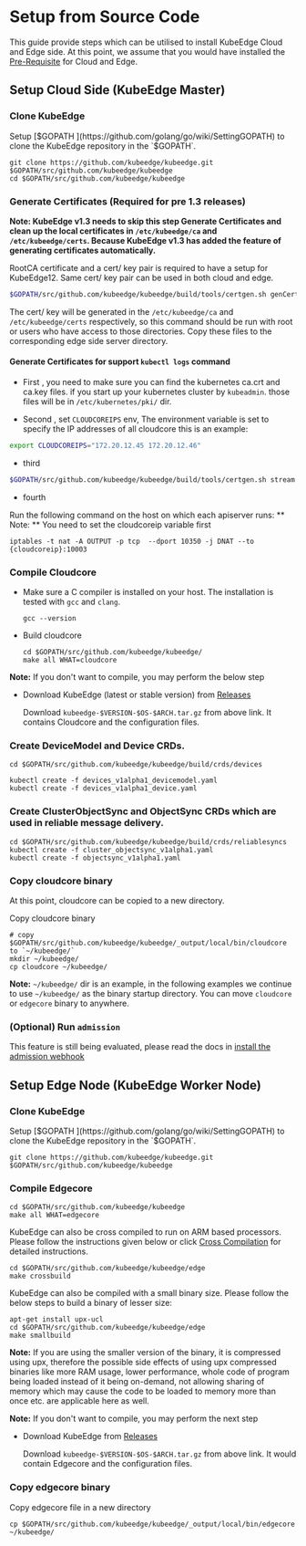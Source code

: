 # Setup from Source Code

This guide provide steps which can be utilised to install KubeEdge Cloud and Edge side. At this point, we assume that you would have installed the [Pre-Requisite](develop_kubeedge.md#pre-requisite) for Cloud and Edge.

## Setup Cloud Side (KubeEdge Master)

### Clone KubeEdge

Setup [$GOPATH ](https://github.com/golang/go/wiki/SettingGOPATH) to clone the KubeEdge repository in the `$GOPATH`.

```shell
git clone https://github.com/kubeedge/kubeedge.git $GOPATH/src/github.com/kubeedge/kubeedge
cd $GOPATH/src/github.com/kubeedge/kubeedge
```

### Generate Certificates (Required for pre 1.3 releases)

**Note: KubeEdge v1.3 needs to skip this step Generate Certificates and clean up the local certificates in `/etc/kubeedge/ca` and `/etc/kubeedge/certs`. Because KubeEdge v1.3 has added the feature of generating certificates automatically.**

RootCA certificate and a cert/ key pair is required to have a setup for KubeEdge12. Same cert/ key pair can be used in both cloud and edge.

```bash
$GOPATH/src/github.com/kubeedge/kubeedge/build/tools/certgen.sh genCertAndKey edge
```

The cert/ key will be generated in the `/etc/kubeedge/ca` and `/etc/kubeedge/certs` respectively, so this command should be run with root or users who have access to those directories. Copy these files to the corresponding edge side server directory.

#### Generate Certificates for support `kubectl logs` command

+ First , you need to make sure you can find the kubernetes ca.crt and ca.key files. if you start up your kubernetes cluster by `kubeadmin`. 
those files will be in `/etc/kubernetes/pki/` dir.

+ Second , set `CLOUDCOREIPS` env, The environment variable is set to specify the IP addresses of all cloudcore
this is an example:
```bash
export CLOUDCOREIPS="172.20.12.45 172.20.12.46"
```

+ third

```bash
$GOPATH/src/github.com/kubeedge/kubeedge/build/tools/certgen.sh stream 
```

+ fourth

Run the following command on the host on which each apiserver runs:
** Note: ** You need to set the cloudcoreip variable first
```
iptables -t nat -A OUTPUT -p tcp  --dport 10350 -j DNAT --to {cloudcoreip}:10003
```

### Compile Cloudcore

+ Make sure a C compiler is installed on your host. The installation is tested with `gcc` and `clang`.

  ```shell
  gcc --version
  ```

+ Build cloudcore

  ```shell
  cd $GOPATH/src/github.com/kubeedge/kubeedge/
  make all WHAT=cloudcore
  ```

 **Note:** If you don't want to compile, you may perform the below step

+ Download KubeEdge (latest or stable version) from [Releases](https://github.com/kubeedge/kubeedge/releases)

  Download `kubeedge-$VERSION-$OS-$ARCH.tar.gz` from above link. It contains Cloudcore and the configuration files.

### Create DeviceModel and Device CRDs.

```shell
cd $GOPATH/src/github.com/kubeedge/kubeedge/build/crds/devices

kubectl create -f devices_v1alpha1_devicemodel.yaml
kubectl create -f devices_v1alpha1_device.yaml
```

### Create ClusterObjectSync and ObjectSync CRDs which are used in reliable message delivery.

```shell
cd $GOPATH/src/github.com/kubeedge/kubeedge/build/crds/reliablesyncs
kubectl create -f cluster_objectsync_v1alpha1.yaml
kubectl create -f objectsync_v1alpha1.yaml
```

### Copy cloudcore binary

At this point, cloudcore can be copied to a new directory.

Copy cloudcore binary

```shell
# copy $GOPATH/src/github.com/kubeedge/kubeedge/_output/local/bin/cloudcore to `~/kubeedge/`
mkdir ~/kubeedge/
cp cloudcore ~/kubeedge/
```

**Note:**  `~/kubeedge/` dir is an example, in the following examples we continue to  use `~/kubeedge/` as the binary startup directory. You can move `cloudcore` or  `edgecore` binary to anywhere.


### (**Optional**) Run `admission`

This feature is still being evaluated, please read the docs in [install the admission webhook](../../build/admission/README.md)

## Setup Edge Node (KubeEdge Worker Node)

### Clone KubeEdge

Setup [$GOPATH ](https://github.com/golang/go/wiki/SettingGOPATH) to clone the KubeEdge repository in the `$GOPATH`.

```shell
git clone https://github.com/kubeedge/kubeedge.git $GOPATH/src/github.com/kubeedge/kubeedge
```

### Compile Edgecore

```shell
cd $GOPATH/src/github.com/kubeedge/kubeedge
make all WHAT=edgecore
```

KubeEdge can also be cross compiled to run on ARM based processors.
Please follow the instructions given below or click [Cross Compilation](cross-compilation.md) for detailed instructions.

```shell
cd $GOPATH/src/github.com/kubeedge/kubeedge/edge
make crossbuild
```

KubeEdge can also be compiled with a small binary size. Please follow the below steps to build a binary of lesser size:

```shell
apt-get install upx-ucl
cd $GOPATH/src/github.com/kubeedge/kubeedge/edge
make smallbuild
```

**Note:** If you are using the smaller version of the binary, it is compressed using upx, therefore the possible side effects of using upx compressed binaries like more RAM usage,
lower performance, whole code of program being loaded instead of it being on-demand, not allowing sharing of memory which may cause the code to be loaded to memory
more than once etc. are applicable here as well.

**Note:** If you don't want to compile, you may perform the next step

+ Download KubeEdge from [Releases](https://github.com/kubeedge/kubeedge/releases)

  Download `kubeedge-$VERSION-$OS-$ARCH.tar.gz` from above link. It would contain Edgecore and the configuration files.

### Copy edgecore binary

Copy edgecore file in a new directory

```shell
cp $GOPATH/src/github.com/kubeedge/kubeedge/_output/local/bin/edgecore ~/kubeedge/
```
